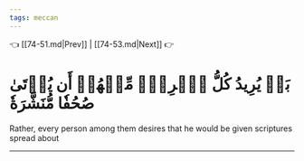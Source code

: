```yaml
---
tags: meccan
---
```


👈 [[74-51.md|Prev]] | [[74-53.md|Next]] 👉

# بَلۡ يُرِيدُ كُلُّ ٱمۡرِيٕٖ مِّنۡهُمۡ أَن يُؤۡتَىٰ صُحُفٗا مُّنَشَّرَةٗ

Rather, every person among them desires that he would be given scriptures spread about

---

